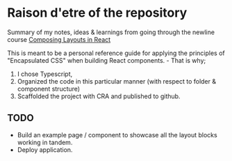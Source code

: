 # Raison d'etre of the repository

Summary of my notes, ideas & learnings from going through the newline course [Composing Layouts in React](https://www.newline.co/courses/composing-layouts-in-react) 

This is meant to be a personal reference guide for applying the principles of "Encapsulated CSS" when building React components. - That is  why; 

1. I chose Typescript, 
2. Organized the code in this particular manner (with respect to folder & component structure)
3. Scaffolded the project with CRA and published to github.

## TODO 
* Build an example page / component to showcase all the layout blocks working in tandem. 
* Deploy application.